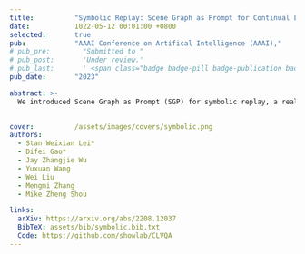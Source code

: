 ```yaml
---
title:          "Symbolic Replay: Scene Graph as Prompt for Continual Learning on VQA Task"
date:           1022-05-12 00:01:00 +0800
selected:       true
pub:            "AAAI Conference on Artifical Intelligence (AAAI),"
# pub_pre:        "Submitted to "
# pub_post:       'Under review.'
# pub_last:       ' <span class="badge badge-pill badge-publication badge-primary">AAAI</span> <span class="badge badge-pill badge-publication badge-danger">Oral</span>'
pub_date:       "2023"

abstract: >-
  We introduced Scene Graph as Prompt (SGP) for symbolic replay, a real-data-free replay-based method for Continual Learning VQA, which overcomes the limitations of replay-based methods by leveraging the scene graph as an alternative to images for replay.

  
cover:          /assets/images/covers/symbolic.png
authors:
  - Stan Weixian Lei*
  - Difei Gao*
  - Jay Zhangjie Wu
  - Yuxuan Wang
  - Wei Liu
  - Mengmi Zhang
  - Mike Zheng Shou

links:
  arXiv: https://arxiv.org/abs/2208.12037
  BibTeX: assets/bib/symbolic.bib.txt
  Code: https://github.com/showlab/CLVQA  
---
```

